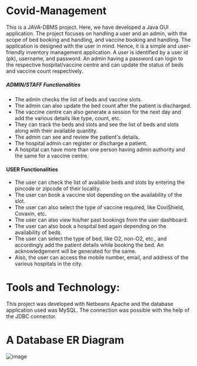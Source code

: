 # Covid-Management
This is a JAVA-DBMS project. Here, we have developed a Java GUI application. The project focuses on handling a user and an admin, with the scope of bed booking and handling, and vaccine booking and handling. The application is designed with the user in mind. Hence, it is a simple and user-friendly inventory management application. A user is identified by a user id (pk), username, and password. An admin having a password can login to the respective hospital/vaccine centre and can update the status of beds and vaccine count respectively.

##### ADMIN/STAFF Functionalities
*	The admin checks the list of beds and vaccine slots.
* The admin can also update the bed count after the patient is discharged.
* The vaccine centre can also generate a session for the next day and add the various details like type, count, etc.
* They can track the beds and slots and see the list of beds and slots along with their available quantity.
* The admin can see and review the patient's details.
* The hospital admin can register or discharge a patient.
* A hospital can have more than one person having admin authority and the same for a vaccine centre.


#### USER Functionalities 
* The user can check the list of available beds and slots by entering the pincode or zipcode of their locality.
* The user can book a vaccine slot depending on the availability of the slot.
* The user can also select the type of vaccine required, like CoviShield, Covaxin, etc.
* The user can also view his/her past bookings from the user dashboard.
* The user can also book a hospital bed again depending on the availability of beds.
* The user can select the type of bed, like O2, non-O2, etc., and accordingly add the patient details while booking the bed. An acknowledgement will be generated for the same.
* Also, the user can access the mobile number, email, and address of the various hospitals in the city.

# Tools and Technology:
This project was developed with Netbeans Apache and the database application used was MySQL. The connection was possible with the help of the JDBC connector.

# A Database ER Diagram
![image](https://user-images.githubusercontent.com/96206852/174431829-cc9ce0b0-7145-4f70-91f8-ddb0a6bfa027.png)

